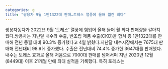 ```yaml
---
categories: g
title: "쌍용차 9월 1만1322대 판매…토레스 열풍에 올해 월간 최다"
---
```

쌍용자동차가 2022년 9월 &lsquo;토레스&rsquo; 열풍에 힘입어 올해 들어 월 최다 판매량을 갈아치웠다.쌍용차는 지난달 내수와 수출, 반조립 제품 수출(CKD)을 합쳐 총 1만1322대를 판매해 전년 동월 대비 90.3% 증가했다고 4일 밝혔다.지난달 내수시장에서는 7675대 판매해 전년대비 98.9% 증가했다. 수출은 전년대비 74.4% 증가한 3647대를 판매했다.내수는 토레스 효과로 올해 처음으로 7000대 판매를 넘어서며 지난 2020년 12월(8449대) 이후 21개월 만에 최대 실적을 기록했다. 특히 토레스는